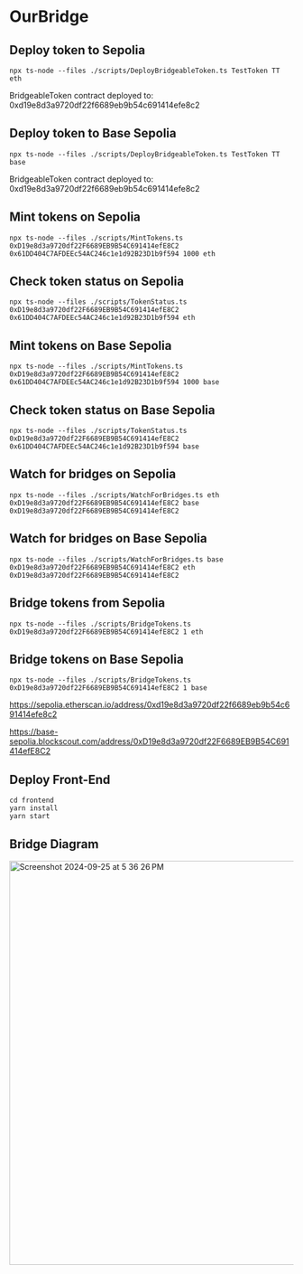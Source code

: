 # OurBridge

## Deploy token to Sepolia
```
npx ts-node --files ./scripts/DeployBridgeableToken.ts TestToken TT eth
```
BridgeableToken contract deployed to: 0xd19e8d3a9720df22f6689eb9b54c691414efe8c2

## Deploy token to Base Sepolia
```
npx ts-node --files ./scripts/DeployBridgeableToken.ts TestToken TT base
```
BridgeableToken contract deployed to: 0xd19e8d3a9720df22f6689eb9b54c691414efe8c2

## Mint tokens on Sepolia 
```
npx ts-node --files ./scripts/MintTokens.ts 0xD19e8d3a9720df22F6689EB9B54C691414efE8C2 0x61DD404C7AFDEEc54AC246c1e1d92B23D1b9f594 1000 eth
```

## Check token status on Sepolia
```
npx ts-node --files ./scripts/TokenStatus.ts 0xD19e8d3a9720df22F6689EB9B54C691414efE8C2 0x61DD404C7AFDEEc54AC246c1e1d92B23D1b9f594 eth
```

## Mint tokens on Base Sepolia
```
npx ts-node --files ./scripts/MintTokens.ts 0xD19e8d3a9720df22F6689EB9B54C691414efE8C2 0x61DD404C7AFDEEc54AC246c1e1d92B23D1b9f594 1000 base
```

## Check token status on Base Sepolia
```
npx ts-node --files ./scripts/TokenStatus.ts 0xD19e8d3a9720df22F6689EB9B54C691414efE8C2 0x61DD404C7AFDEEc54AC246c1e1d92B23D1b9f594 base
````

## Watch for bridges on Sepolia
```
npx ts-node --files ./scripts/WatchForBridges.ts eth 0xD19e8d3a9720df22F6689EB9B54C691414efE8C2 base 0xD19e8d3a9720df22F6689EB9B54C691414efE8C2
```

## Watch for bridges on Base Sepolia
```
npx ts-node --files ./scripts/WatchForBridges.ts base 0xD19e8d3a9720df22F6689EB9B54C691414efE8C2 eth 0xD19e8d3a9720df22F6689EB9B54C691414efE8C2
```

## Bridge tokens from Sepolia
```
npx ts-node --files ./scripts/BridgeTokens.ts 0xD19e8d3a9720df22F6689EB9B54C691414efE8C2 1 eth
```

## Bridge tokens on Base Sepolia
```
npx ts-node --files ./scripts/BridgeTokens.ts 0xD19e8d3a9720df22F6689EB9B54C691414efE8C2 1 base
```
https://sepolia.etherscan.io/address/0xd19e8d3a9720df22f6689eb9b54c691414efe8c2

https://base-sepolia.blockscout.com/address/0xD19e8d3a9720df22F6689EB9B54C691414efE8C2

## Deploy Front-End
```
cd frontend
yarn install
yarn start
```
## Bridge Diagram
<img width="715" alt="Screenshot 2024-09-25 at 5 36 26 PM" src="https://github.com/user-attachments/assets/688283fc-356f-40ed-b019-2901be061740">
